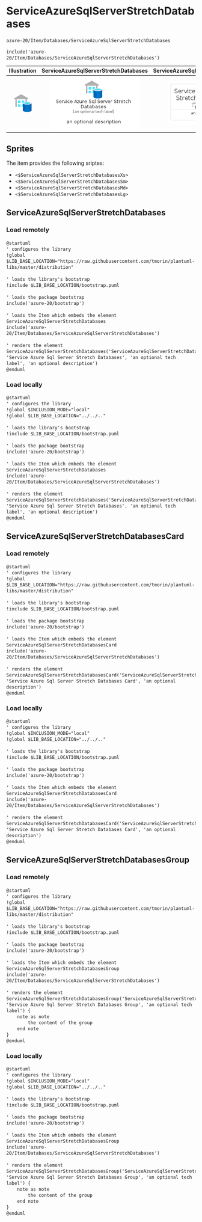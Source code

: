 # ServiceAzureSqlServerStretchDatabases


```text
azure-20/Item/Databases/ServiceAzureSqlServerStretchDatabases
```

```text
include('azure-20/Item/Databases/ServiceAzureSqlServerStretchDatabases')
```



| Illustration | ServiceAzureSqlServerStretchDatabases | ServiceAzureSqlServerStretchDatabasesCard | ServiceAzureSqlServerStretchDatabasesGroup |
| :---: | :---: | :---: | :---: |
| ![illustration for Illustration](../../../azure-20/Item/Databases/ServiceAzureSqlServerStretchDatabases.png) | ![illustration for ServiceAzureSqlServerStretchDatabases](../../../azure-20/Item/Databases/ServiceAzureSqlServerStretchDatabases.Local.png) | ![illustration for ServiceAzureSqlServerStretchDatabasesCard](../../../azure-20/Item/Databases/ServiceAzureSqlServerStretchDatabasesCard.Local.png) | ![illustration for ServiceAzureSqlServerStretchDatabasesGroup](../../../azure-20/Item/Databases/ServiceAzureSqlServerStretchDatabasesGroup.Local.png) |



## Sprites
The item provides the following sriptes:

- `<$ServiceAzureSqlServerStretchDatabasesXs>`
- `<$ServiceAzureSqlServerStretchDatabasesSm>`
- `<$ServiceAzureSqlServerStretchDatabasesMd>`
- `<$ServiceAzureSqlServerStretchDatabasesLg>`





## ServiceAzureSqlServerStretchDatabases

### Load remotely
```plantuml
@startuml
' configures the library
!global $LIB_BASE_LOCATION="https://raw.githubusercontent.com/tmorin/plantuml-libs/master/distribution"

' loads the library's bootstrap
!include $LIB_BASE_LOCATION/bootstrap.puml

' loads the package bootstrap
include('azure-20/bootstrap')

' loads the Item which embeds the element ServiceAzureSqlServerStretchDatabases
include('azure-20/Item/Databases/ServiceAzureSqlServerStretchDatabases')

' renders the element
ServiceAzureSqlServerStretchDatabases('ServiceAzureSqlServerStretchDatabases', 'Service Azure Sql Server Stretch Databases', 'an optional tech label', 'an optional description')
@enduml
```

### Load locally
```plantuml
@startuml
' configures the library
!global $INCLUSION_MODE="local"
!global $LIB_BASE_LOCATION="../../.."

' loads the library's bootstrap
!include $LIB_BASE_LOCATION/bootstrap.puml

' loads the package bootstrap
include('azure-20/bootstrap')

' loads the Item which embeds the element ServiceAzureSqlServerStretchDatabases
include('azure-20/Item/Databases/ServiceAzureSqlServerStretchDatabases')

' renders the element
ServiceAzureSqlServerStretchDatabases('ServiceAzureSqlServerStretchDatabases', 'Service Azure Sql Server Stretch Databases', 'an optional tech label', 'an optional description')
@enduml
```

## ServiceAzureSqlServerStretchDatabasesCard

### Load remotely
```plantuml
@startuml
' configures the library
!global $LIB_BASE_LOCATION="https://raw.githubusercontent.com/tmorin/plantuml-libs/master/distribution"

' loads the library's bootstrap
!include $LIB_BASE_LOCATION/bootstrap.puml

' loads the package bootstrap
include('azure-20/bootstrap')

' loads the Item which embeds the element ServiceAzureSqlServerStretchDatabasesCard
include('azure-20/Item/Databases/ServiceAzureSqlServerStretchDatabases')

' renders the element
ServiceAzureSqlServerStretchDatabasesCard('ServiceAzureSqlServerStretchDatabasesCard', 'Service Azure Sql Server Stretch Databases Card', 'an optional description')
@enduml
```

### Load locally
```plantuml
@startuml
' configures the library
!global $INCLUSION_MODE="local"
!global $LIB_BASE_LOCATION="../../.."

' loads the library's bootstrap
!include $LIB_BASE_LOCATION/bootstrap.puml

' loads the package bootstrap
include('azure-20/bootstrap')

' loads the Item which embeds the element ServiceAzureSqlServerStretchDatabasesCard
include('azure-20/Item/Databases/ServiceAzureSqlServerStretchDatabases')

' renders the element
ServiceAzureSqlServerStretchDatabasesCard('ServiceAzureSqlServerStretchDatabasesCard', 'Service Azure Sql Server Stretch Databases Card', 'an optional description')
@enduml
```

## ServiceAzureSqlServerStretchDatabasesGroup

### Load remotely
```plantuml
@startuml
' configures the library
!global $LIB_BASE_LOCATION="https://raw.githubusercontent.com/tmorin/plantuml-libs/master/distribution"

' loads the library's bootstrap
!include $LIB_BASE_LOCATION/bootstrap.puml

' loads the package bootstrap
include('azure-20/bootstrap')

' loads the Item which embeds the element ServiceAzureSqlServerStretchDatabasesGroup
include('azure-20/Item/Databases/ServiceAzureSqlServerStretchDatabases')

' renders the element
ServiceAzureSqlServerStretchDatabasesGroup('ServiceAzureSqlServerStretchDatabasesGroup', 'Service Azure Sql Server Stretch Databases Group', 'an optional tech label') {
    note as note
        the content of the group
    end note
}
@enduml
```

### Load locally
```plantuml
@startuml
' configures the library
!global $INCLUSION_MODE="local"
!global $LIB_BASE_LOCATION="../../.."

' loads the library's bootstrap
!include $LIB_BASE_LOCATION/bootstrap.puml

' loads the package bootstrap
include('azure-20/bootstrap')

' loads the Item which embeds the element ServiceAzureSqlServerStretchDatabasesGroup
include('azure-20/Item/Databases/ServiceAzureSqlServerStretchDatabases')

' renders the element
ServiceAzureSqlServerStretchDatabasesGroup('ServiceAzureSqlServerStretchDatabasesGroup', 'Service Azure Sql Server Stretch Databases Group', 'an optional tech label') {
    note as note
        the content of the group
    end note
}
@enduml
```

